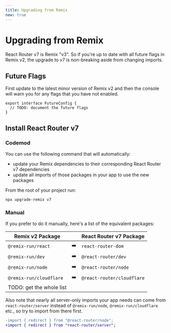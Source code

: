 ```yaml
---
title: Upgrading from Remix
new: true
---
```


# Upgrading from Remix

React Router v7 is Remix "v3". So if you're up to date with all future flags in Remix v2, the upgrade to v7 is non-breaking aside from changing imports.

## Future Flags

First update to the latest minor version of Remix v2 and then the console will warn you for any flags that you have not enabled.

```tsx
export interface FutureConfig {
  // TODO: document the future flags
}
```

## Install React Router v7

### Codemod

You can use the following command that will automatically:

- update your Remix dependencies to their corresponding React Router v7 dependencies
- update all imports of those packages in your app to use the new packages

From the root of your project run:

```shellscript nonumber
npx upgrade-remix v7
```

### Manual

If you prefer to do it manually, here's a list of the equivalent packages:

| Remix v2 Package         |     | React Router v7 Package    |
| ------------------------ | --- | -------------------------- |
| `@remix-run/react`       | ➡️  | `react-router-dom`         |
| `@remix-run/dev`         | ➡️  | `@react-router/dev`        |
| `@remix-run/node`        | ➡️  | `@react-router/node`       |
| `@remix-run/cloudflare`  | ➡️  | `@react-router/cloudflare` |
| TODO: get the whole list |

Also note that nearly all server-only imports your app needs can come from `react-router/server` instead of `@remix-run/node`, `@remix-run/cloudflare` etc., so try to import from there first.

```diff
-import { redirect } from "@react-router/node";
+import { redirect } from "react-router/server";
```
